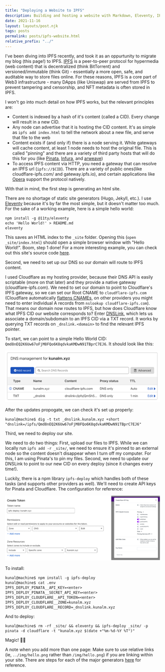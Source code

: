 ```yaml
---
title: "Deploying a Website to IPFS"
description: Building and hosting a website with Markdown, Eleventy, IPFS, Pinata, and Cloudflare.
date: 2021-11-16
layout: layouts/post.njk
tags: posts
permalink: posts/ipfs-website.html
relative_prefix: "../"
---
```


I've been diving into IPFS recently, and took it as an oppurtunity to migrate my blog (this page!) to IPFS. [IPFS](https://ipfs.io/) is a peer-to-peer protocol for hypermedia (web content) that is decentralized (think BitTorrent) and versioned/immutable (think Git) - essentially a more open, safe, and auditable way to store files online. For these reasons, IPFS is a core part of Web3 infrastructure - many DApps (like Uniswap) are served from IPFS to prevent tampering and censorship, and NFT metadata is often stored in IPFS.

I won't go into much detail on how IPFS works, but the relevant principles are:
- Content is indexed by a hash of it's content (called a CID). Every change will result in a new CID.
- Any node can advertise that it is hosting the CID content. It's as simple as `ipfs add index.html` to tell the network about a new file, and serve that file to the web
- Content exists if (and only if) there is a node serving it. While gateways will cache content, at least 1 node needs to host the original file. This is called "pinning" and there are a variety of third party hosts that will do this for you (like [Pinata](https://pinata.cloud), [Infura](https://infura.io/), and [arweave](https://www.arweave.org/))
- To access IPFS content via HTTP, you need a gateway that can resolve an IPFS url (`ipfs://$CID`). There are a variety of public ones(like cloudflare-ipfs.com/ and gateway.ipfs.io), and certain applications like [Opera](https://blogs.opera.com/tips-and-tricks/2021/02/opera-crypto-files-for-keeps-ipfs-unstoppable-domains/) support the protocol natively.

With that in mind, the first step is generating an html site.

There are no shortage of static site generators (Hugo, Jekyll, etc.). I use [Eleventy](https://www.11ty.dev/) because it's by far the most simple, but it doesn't matter too much. For the sake of a working example, here is a simple hello world:
```
npm install -g @11ty/eleventy
echo 'Hello World!' > README.md
eleventy
```

This saves an HTML index to the `_site` folder. Opening this (`open _site/index.html`) should open a simple browser window with "Hello World!". Boom, step 1 done! For a more interesting example, you can check out this site's source code [here](https://github.com/kunalmodi/web3-exploration/tree/master/kunalm.xyz).

Second, we need to set up our DNS so our domain will route to IPFS content.

I used Cloudflare as my hosting provider, because their DNS API is easily scriptable (more on that later) and they provide a native gateway (cloudflare-ipfs.com). We need to set our domain to point to Cloudflare's IPFS gateway, so we can set our Root CNAME to `cloudflare-ipfs.com` (Cloudflare automatically [flattens CNAMEs](https://blog.cloudflare.com/introducing-cname-flattening-rfc-compliant-cnames-at-a-domains-root/), on other providers you might need to enter individual A records from `nslookup cloudflare-ipfs.com`). That means our domain now routes to IPFS, but how does Cloudflare know what IPFS CID our website corresponds to? Enter [DNSLink](https://dnslink.io/), which lets us associate a domain/subdomain to an IPFS CID via a TXT record. It works by querying TXT records on `_dnslink.<domain>` to find the relevant IPFS pointer.

To start, we can point to a simple Hello World CID: `Qmd8nEQ2K6Uw67oFjM8FQo6K8qdvkaKMDwN91TBprC7EJ6`. It should look like this:

![Cloudflare DNS](../static/img/cloudflare-dns.png)

After the updates propogate, we can check it's set up properly:
```
kunal@machine$ dig -t txt _dnslink.kunalm.xyz +short
"dnslink=/ipfs/Qmd8nEQ2K6Uw67oFjM8FQo6K8qdvkaKMDwN91TBprC7EJ6"
```

Third, we need to deploy our site.

We need to do two things: First, upload our files to IPFS. While we can locally run `ipfs add -r _site/`, we need to ensure it's pinned to an external node so the content doesn't disappear when I turn off my computer. For this, I am using Pinata's to pin my files. Second, we need to update our DNSLink to point to our new CID on every deploy (since it changes every time!).

Luckily, there is a npm library `ipfs-deploy` which handles both of these tasks (and supports other providers as well). We'll need to create API keys for Pinata and Cloudflare. The configuration for reference:

![API Tokens](../static/img/ipfs-token.png)

To install:
```
kunal@machine$ npm install -g ipfs-deploy
kunal@machine$ cat .env
IPFS_DEPLOY_PINATA__API_KEY=<enter>
IPFS_DEPLOY_PINATA__SECRET_API_KEY=<enter>
IPFS_DEPLOY_CLOUDFLARE__API_TOKEN=<enter>
IPFS_DEPLOY_CLOUDFLARE__ZONE=kunalm.xyz
IPFS_DEPLOY_CLOUDFLARE__RECORD=_dnslink.kunalm.xyz
```

And to deploy:
```
kunal@machine$ rm -rf _site/ && eleventy && ipfs-deploy _site/ -p pinata -d cloudflare -t "kunalm.xyz $(date +"%m-%d-%Y %T")"
```

Magic! 🧙‍♀️

A note when you add more than one page: Make sure to use relative links (ie, `../img/hello.png` rather than `/img/hello.png`) if you are linking within your site. There are steps for each of the major generators [here](https://developers.cloudflare.com/distributed-web/ipfs-gateway/updating-for-ipfs) for reference.
